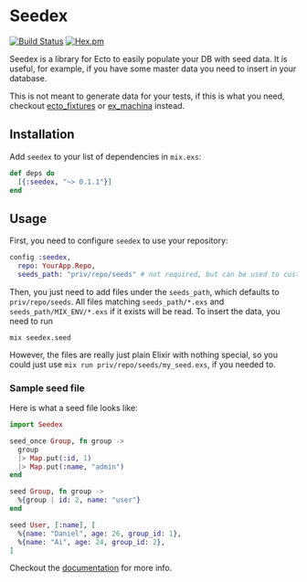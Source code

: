 # Seedex

[![Build Status](https://travis-ci.org/tuvistavie/seedex.svg?branch=master)](https://travis-ci.org/tuvistavie/seedex)
[![Hex.pm](https://img.shields.io/hexpm/v/seedex.svg)](https://hex.pm/packages/seedex)

Seedex is a library for Ecto to easily populate your DB with seed data.
It is useful, for example, if you have some master data you need to
insert in your database.

This is not meant to generate data for your tests, if this is what
you need, checkout [ecto_fixtures](https://github.com/dockyard/ecto_fixtures) or
[ex_machina](https://github.com/thoughtbot/ex_machina) instead.

## Installation

Add `seedex` to your list of dependencies in `mix.exs`:

```elixir
def deps do
  [{:seedex, "~> 0.1.1"}]
end
```

## Usage

First, you need to configure `seedex` to use your repository:

```elixir
config :seedex,
  repo: YourApp.Repo,
  seeds_path: "priv/repo/seeds" # not required, but can be used to customize seeds path
```

Then, you just need to add files under the `seeds_path`, which defaults to `priv/repo/seeds`.
All files matching `seeds_path/*.exs` and `seeds_path/MIX_ENV/*.exs` if it exists will be read.
To insert the data, you need to run

```
mix seedex.seed
```

However, the files are really just plain Elixir with nothing special, so you could
just use `mix run priv/repo/seeds/my_seed.exs`, if you needed to.

### Sample seed file

Here is what a seed file looks like:

```elixir
import Seedex

seed_once Group, fn group ->
  group
  |> Map.put(:id, 1)
  |> Map.put(:name, "admin")
end

seed Group, fn group ->
  %{group | id: 2, name: "user"}
end

seed User, [:name], [
  %{name: "Daniel", age: 26, group_id: 1},
  %{name: "Ai", age: 24, group_id: 2},
]
```

Checkout the [documentation](https://hexdocs.pm/seedex/Seedex.html) for more info.
